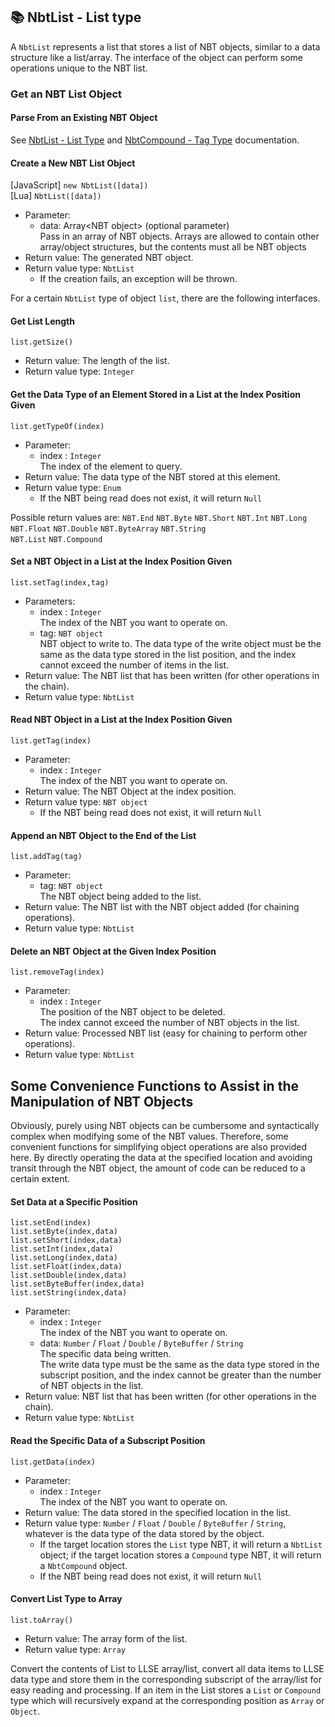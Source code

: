 ## 📚 NbtList - List type

A `NbtList` represents a list that stores a list of NBT objects, similar to a data structure like a list/array.
The interface of the object can perform some operations unique to the NBT list.

### Get an NBT List Object

#### Parse From an Existing NBT Object

See [NbtList - List Type](NBTList) and [NbtCompound - Tag Type](NBTCompound) documentation.

#### Create a New NBT List Object

[JavaScript]  `new NbtList([data])`  
[Lua] `NbtList([data])`

- Parameter: 
  - data: Array\<NBT object\> (optional parameter)   
    Pass in an array of NBT objects. Arrays are allowed to contain other array/object structures, but the contents must all be NBT objects
- Return value: The generated NBT object.
- Return value type: `NbtList`
  - If the creation fails, an exception will be thrown.

For a certain `NbtList` type of object `list`, there are the following interfaces.

#### Get List Length

`list.getSize()`

- Return value: The length of the list.
- Return value type: `Integer`

#### Get the Data Type of an Element Stored in a List at the Index Position Given

`list.getTypeOf(index)`

- Parameter: 
  - index : `Integer`  
    The index of the element to query.
- Return value: The data type of the NBT stored at this element.
- Return value type: `Enum`
  - If the NBT being read does not exist, it will return `Null`

Possible return values are: `NBT.End` `NBT.Byte` `NBT.Short` `NBT.Int` `NBT.Long`   
`NBT.Float` `NBT.Double` `NBT.ByteArray` `NBT.String`  
`NBT.List` `NBT.Compound`

#### Set a NBT Object in a List at the Index Position Given

`list.setTag(index,tag)`

- Parameters: 
  - index : `Integer`  
    The index of the NBT you want to operate on.
  - tag: `NBT object`   
    NBT object to write to.
    The data type of the write object must be the same as the data type stored in the list position, and the index cannot exceed the number of items in the list.
- Return value: The NBT list that has been written (for other operations in the chain).
- Return value type: `NbtList`

#### Read NBT Object in a List at the Index Position Given

`list.getTag(index)`

- Parameter: 
  - index : `Integer`  
    The index of the NBT you want to operate on.
- Return value: The NBT Object at the index position.
- Return value type: `NBT object`
  - If the NBT being read does not exist, it will return `Null`

#### Append an NBT Object to the End of the List

`list.addTag(tag)`

- Parameter: 
  - tag: `NBT object`  
    The NBT object being added to the list.
- Return value: The NBT list with the NBT object added (for chaining operations).
- Return value type: `NbtList`

#### Delete an NBT Object at the Given Index Position

`list.removeTag(index)`

- Parameter: 
  - index : `Integer`  
    The position of the NBT object to be deleted.  
    The index cannot exceed the number of NBT objects in the list.
- Return value: Processed NBT list (easy for chaining to perform other operations).
- Return value type: `NbtList`

## Some Convenience Functions to Assist in the Manipulation of NBT Objects

Obviously, purely using NBT objects can be cumbersome and syntactically complex when modifying some of the NBT values.
Therefore, some convenient functions for simplifying object operations are also provided here. By directly operating the data at the specified location and avoiding transit through the NBT object, the amount of code can be reduced to a certain extent.

#### Set Data at a Specific Position

`list.setEnd(index)`  
`list.setByte(index,data)`  
`list.setShort(index,data)`  
`list.setInt(index,data)`  
`list.setLong(index,data)`  
`list.setFloat(index,data)`  
`list.setDouble(index,data)`  
`list.setByteBuffer(index,data)`      
`list.setString(index,data)`

- Parameter: 
  - index : `Integer`  
    The index of the NBT you want to operate on.
  - data: `Number` / `Float` / `Double` / `ByteBuffer` / `String`  
    The specific data being written.  
    The write data type must be the same as the data type stored in the subscript position, and the index cannot be greater than the number of NBT objects in the list.
- Return value: NBT list that has been written (for other operations in the chain).
- Return value type: `NbtList`

#### Read the Specific Data of a Subscript Position 

`list.getData(index)`

- Parameter: 
  - index : `Integer`  
    The index of the NBT you want to operate on.
- Return value: The data stored in the specified location in the list.
- Return value type: `Number` / `Float` / `Double` / `ByteBuffer` / `String`, whatever is the data type of the data stored by the object.
  - If the target location stores the `List` type NBT, it will return a `NbtList` object; if the target location stores a `Compound` type NBT, it will return a `NbtCompound` object.
  - If the NBT being read does not exist, it will return `Null`

#### Convert List Type to Array

`list.toArray()`

- Return value: The array form of the list.
- Return value type: `Array`

Convert the contents of List to LLSE array/list, convert all data items to LLSE data type and store them in the corresponding subscript of the array/list for easy reading and processing.
If an item in the List stores a `List` or `Compound` type which will recursively expand at the corresponding position as `Array` or `Object`.
